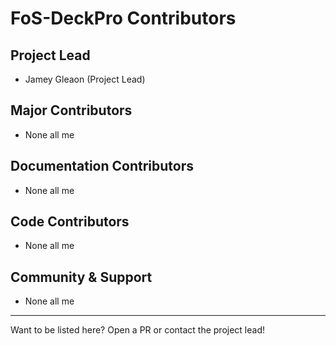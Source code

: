 # FoS-DeckPro Contributors

## Project Lead
- Jamey Gleaon (Project Lead)

## Major Contributors
- None all me

## Documentation Contributors
- None all me

## Code Contributors
- None all me

## Community & Support
- None all me

---

Want to be listed here? Open a PR or contact the project lead! 